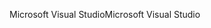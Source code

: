 <span data-ttu-id="1df60-101">Microsoft Visual Studio</span><span class="sxs-lookup"><span data-stu-id="1df60-101">Microsoft Visual Studio</span></span>